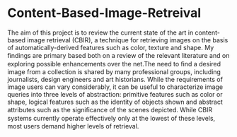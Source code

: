 # Content-Based-Image-Retreival
The aim of this project is to review the current state of the art in content-based image retrieval (CBIR), a technique for retrieving images on the basis of automatically-derived features such as color, texture and shape. My ﬁndings are primary based both on a review of the relevant literature and on exploring possible enhancements over the net.The need to ﬁnd a desired image from a collection is shared by many professional groups, including journalists, design engineers and art historians. While the requirements of image users can vary considerably, it can be useful to characterize image queries into three levels of abstraction: primitive features such as color or shape, logical features such as the identity of objects shown and abstract attributes such as the signiﬁcance of the scenes depicted. While CBIR systems currently operate eﬀectively only at the lowest of these levels, most users demand higher levels of retrieval.
